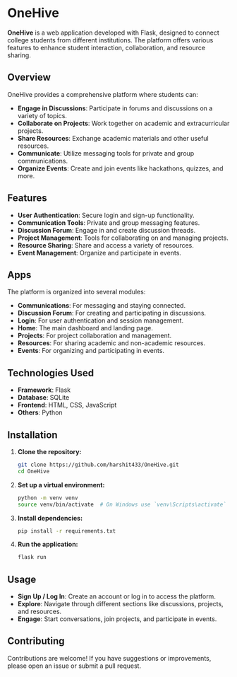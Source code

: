 # OneHive

**OneHive** is a web application developed with Flask, designed to connect college students from different institutions. The platform offers various features to enhance student interaction, collaboration, and resource sharing.

## Overview

OneHive provides a comprehensive platform where students can:

- **Engage in Discussions**: Participate in forums and discussions on a variety of topics.
- **Collaborate on Projects**: Work together on academic and extracurricular projects.
- **Share Resources**: Exchange academic materials and other useful resources.
- **Communicate**: Utilize messaging tools for private and group communications.
- **Organize Events**: Create and join events like hackathons, quizzes, and more.

## Features

- **User Authentication**: Secure login and sign-up functionality.
- **Communication Tools**: Private and group messaging features.
- **Discussion Forum**: Engage in and create discussion threads.
- **Project Management**: Tools for collaborating on and managing projects.
- **Resource Sharing**: Share and access a variety of resources.
- **Event Management**: Organize and participate in events.

## Apps

The platform is organized into several modules:

- **Communications**: For messaging and staying connected.
- **Discussion Forum**: For creating and participating in discussions.
- **Login**: For user authentication and session management.
- **Home**: The main dashboard and landing page.
- **Projects**: For project collaboration and management.
- **Resources**: For sharing academic and non-academic resources.
- **Events**: For organizing and participating in events.

## Technologies Used

- **Framework**: Flask
- **Database**: SQLite
- **Frontend**: HTML, CSS, JavaScript
- **Others**: Python

## Installation

1. **Clone the repository:**
   ```bash
   git clone https://github.com/harshit433/OneHive.git
   cd OneHive
   ```

2. **Set up a virtual environment:**
   ```bash
   python -m venv venv
   source venv/bin/activate  # On Windows use `venv\Scripts\activate`
   ```

3. **Install dependencies:**
   ```bash
   pip install -r requirements.txt
   ```

4. **Run the application:**
   ```bash
   flask run
   ```

## Usage

- **Sign Up / Log In**: Create an account or log in to access the platform.
- **Explore**: Navigate through different sections like discussions, projects, and resources.
- **Engage**: Start conversations, join projects, and participate in events.

## Contributing

Contributions are welcome! If you have suggestions or improvements, please open an issue or submit a pull request.
